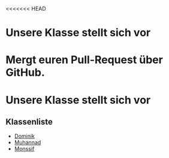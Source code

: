 <<<<<<< HEAD

# Unsere Klasse stellt sich vor
Mergt euren Pull-Request über GitHub. 
=======

# Unsere Klasse stellt sich vor

## Klassenliste

- [Dominik](Dominik.md)
- [Muhannad](Muhannad)
- [Monssif](monsssiiiiiiiiiiiiiiif)
